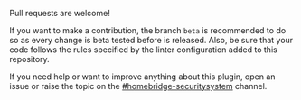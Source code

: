 Pull requests are welcome!

If you want to make a contribution, the branch `beta` is recommended to do so as every change is beta tested before is released. Also, be sure that your code follows the rules specified by the linter configuration added to this repository.

If you need help or want to improve anything about this plugin, open an issue or raise the topic on the [#homebridge-securitysystem](https://discord.com/channels/432663330281226270/699228297325838347) channel.

